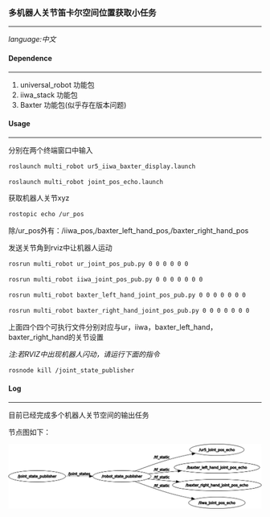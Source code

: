 ### 多机器人关节笛卡尔空间位置获取小任务
--------------------
_language:中文_

#### Dependence
---------
1. universal_robot 功能包
2. iiwa_stack 功能包
3. Baxter 功能包(似乎存在版本问题)

#### Usage

---------------

分别在两个终端窗口中输入

```Bash
roslaunch multi_robot ur5_iiwa_baxter_display.launch
```

```bash
roslaunch multi_robot joint_pos_echo.launch
```

获取机器人关节xyz

```bash
rostopic echo /ur_pos
```

除/ur_pos外有：/iiwa_pos,/baxter_left_hand_pos,/baxter_right_hand_pos

 

发送关节角到rviz中让机器人运动

```bash
rosrun multi_robot ur_joint_pos_pub.py 0 0 0 0 0 0
```

```bash
rosrun multi_robot iiwa_joint_pos_pub.py 0 0 0 0 0 0 0
```

```bash
rosrun multi_robot baxter_left_hand_joint_pos_pub.py 0 0 0 0 0 0 0
```

```bash
rosrun multi_robot baxter_right_hand_joint_pos_pub.py 0 0 0 0 0 0 0
```

上面四个四个可执行文件分别对应与ur，iiwa，baxter_left_hand，baxter_right_hand的关节设置

_注:若RVIZ中出现机器人闪动，请运行下面的指令_

```bash
rosnode kill /joint_state_publisher
```



#### Log

------
目前已经完成多个机器人关节空间的输出任务

节点图如下：

![节点图](./rosgraph.png)
